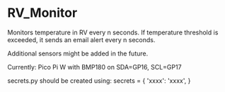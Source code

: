 # RV_Monitor
Monitors temperature in RV every n seconds.  If temperature threshold is exceeded, it sends an email alert every n seconds.

Additional sensors might be added in the future. 

Currently:
Pico Pi W with BMP180 on SDA=GP16, SCL=GP17

secrets.py should be created using:
secrets = {
  'xxxx': 'xxxx',
}
